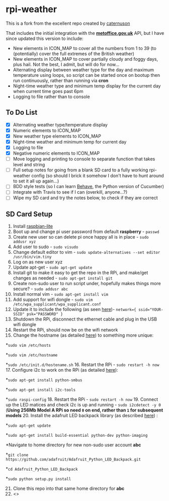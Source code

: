 # rpi-weather
This is a fork from the excellent repo created by [caternuson](https://github.com/caternuson/rpi-weather)

That includes the initial integration with the [**metoffice.gov.uk**](http://www.metoffice.gov.uk/datapoint) API, but I have since updated this version to include:
* New elements in ICON_MAP to cover all the numbers from 1 to 39 (to (potentially) cover the full extremes of the British weather)
* New elements in ICON_MAP to cover partially cloudy and foggy days, plus hail.  Not the best, I admit, but will do for now...
* Alternating display between weather type for the day and maximum temperature using loops, so script can be started once on bootup then run continuously, rather than running via **cron**
* Night-time weather type and minimum temp display for the current day when current time goes past 6pm
* Logging to file rather than to console
 

## To Do List
- [X] Alternating weather type/temperature display
- [X] Numeric elements to ICON_MAP
- [X] New weather type elements to ICON_MAP
- [X] Night-time weather and minimum temp for current day
- [X] Logging to file
- [X] Negative numeric elements to ICON_MAP
- [ ] Move logging and printing to console to separate function that takes level and string
- [ ] Full setup notes for going from a blank SD card to a fully working rpi-weather config (so should I brick it somehow I don't have to hunt around to set it all up again...)
- [ ] BDD style tests (so I can learn [Behave](http://pythonhosted.org/behave), the Python version of Cucumber)
- [ ] Integrate with Travis to see if I can (overkill, anyone...?)
- [ ] Wipe my SD card and try the notes below, to check if they are correct

## SD Card Setup
1. Install [raspbian-lite](https://www.raspberrypi.org/downloads/raspbian)
2. Boot up and change pi user password from default **raspberry** - ```passwd```
3. Create new user so can delete pi once happy all is in place - ```sudo addusr xyz```
4. Add user to sudo - ```sudo visudo```
5. Change default editor to vim - ```sudo update-alternatives --set editor /usr/bin/vim.tiny```
6. Log on as new user xyz
7. Update apt-get - ```sudo apt-get update```
8. Install git to make it easy to get the repo in the RPi, and make/get changes as needed - ```sudo apt-get install git```
9. Create non-sudo user to run script under, hopefully makes things more secure? - ```sudo addusr abc```
10. Install normal vim - ```sudo apt-get install vim```
11. Add support for wifi dongle - ```sudo vim /etc/wpa_supplicant/wpa_supplicant.conf```
12. Update it to include the following (as seen [here](https://cdn.shopify.com/s/files/1/0176/3274/files/blog_pi_wifi_commands.png?6605))- ```network={
    ssid="YOUR-SSID"
    psk="PASSWORD"
}```
13. Shutdown the RPi, disconnect the ethernet cable and plug in the USB wifi dongle
14. Restart the RPi, should now be on the wifi network
15. Change the hostname (as detailed [here](http://www.howtogeek.com/167195/how-to-change-your-raspberry-pi-or-other-linux-devices-hostname)) to something more unique:

  *```sudo vim /etc/hosts```
  
  *```sudo vim /etc/hostname```
  
  *```sudo /etc/init.d/hostename.sh```
16. Restart the RPi - ```sudo restart -h now```
17. Configure i2c to work on the RPi (as detailed [here](https://learn.adafruit.com/adafruits-raspberry-pi-lesson-4-gpio-setup/configuring-i2c)):

  *```sudo apt-get install python-smbus```
  
  *```sudo apt-get install i2c-tools```
  
  *```sudo raspi-config```
18. Restart the RPi - ```sudo restart -h now```
19. Connect up the LED matices and check i2c is up and running - ```sudo i2cdetect -y 0``` (**Using 256Mb Model A RPi so need ```0``` on end, rather than ```1``` for subsequent models**
20. Install the adafruit LED backpack library (as described [here](https://learn.adafruit.com/led-backpack-displays-on-raspberry-pi-and-beaglebone-black/usage)) :

  *```sudo apt-get update```
  
  *```sudo apt-get install build-essential python-dev python-imaging```
  
  *Navigate to home directory for new non-sudo user account **abc**
  
  *``git clone https://github.com/adafruit/Adafruit_Python_LED_Backpack.git``
  
  *```cd Adafruit_Python_LED_Backpack```
  
  *```sudo python setup.py install```
  
  21. Clone this repo into that same home directory for **abc**
  22. <<SET UP SCRIPT TO RUN ON STARTUP UNDER ABC USER>>
